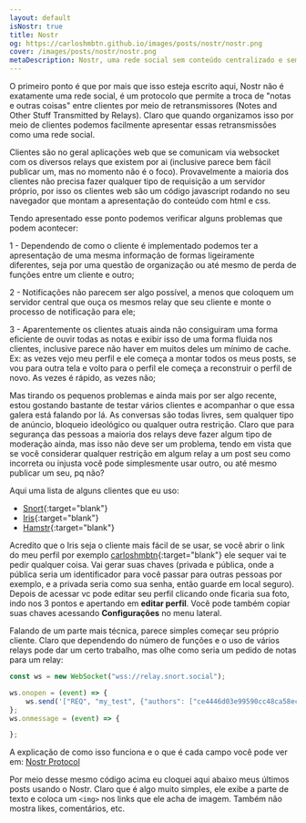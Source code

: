 ```yaml
---
layout: default
isNostr: true
title: Nostr
og: https://carloshmbtn.github.io/images/posts/nostr/nostr.png
cover: /images/posts/nostr/nostr.png
metaDescription: Nostr, uma rede social sem conteúdo centralizado e sem moderação por parte de uma empresa específica
---
```


O primeiro ponto é que por mais que isso esteja escrito aqui, Nostr não é exatamente uma rede social, é um protocolo que permite a troca de "notas e outras coisas" entre clientes por meio de retransmissores (Notes and Other Stuff Transmitted by Relays). Claro que quando organizamos isso por meio de clientes podemos facilmente apresentar essas retransmissões como uma rede social.

Clientes são no geral aplicações web que se comunicam via websocket com os diversos relays que existem por ai (inclusive parece bem fácil publicar um, mas no momento não é o foco). Provavelmente a maioria dos clientes não precisa fazer qualquer tipo de requisição a um servidor próprio, por isso os clientes web são um código javascript rodando no seu navegador que montam a apresentação do conteúdo com html e css.

Tendo apresentado esse ponto podemos verificar alguns problemas que podem acontecer: 

1 - Dependendo de como o cliente é implementado podemos ter a apresentação de uma mesma informação de formas ligeiramente diferentes, seja por uma questão de organização ou até mesmo de perda de funções entre um cliente e outro;

2 - Notificações não parecem ser algo possível, a menos que coloquem um servidor central que ouça os mesmos relay que seu cliente e monte o processo de notificação para ele; 

3 - Aparentemente os clientes atuais ainda não consiguiram uma forma eficiente de ouvir todas as notas e exibir isso de uma forma fluida nos clientes, inclusive parece não haver em muitos deles um mínimo de cache. Ex: as vezes vejo meu perfil e ele começa a montar todos os meus posts, se vou para outra tela e volto para o perfil ele começa a reconstruir o perfil de novo. As vezes é rápido, as vezes não;

Mas tirando os pequenos problemas e ainda mais por ser algo recente, estou gostando bastante de testar vários clientes e acompanhar o que essa galera está falando por lá. As conversas são todas livres, sem qualquer tipo de anúncio, bloqueio ideológico ou qualquer outra restrição. Claro que para segurança das pessoas a maioria dos relays deve fazer algum tipo de moderação ainda, mas isso não deve ser um problema, tendo em vista que se você considerar qualquer restrição em algum relay a um post seu como incorreta ou injusta você pode simplesmente usar outro, ou até mesmo publicar um seu, pq não? 

Aqui uma lista de alguns clientes que eu uso:

* [Snort](https://snort.social "cliente snort"){:target="blank"}
* [Iris](https://iris.to "cliente iris"){:target="blank"}
* [Hamstr](https://hamstr.to "cliente hamstr"){:target="blank"}

Acredito que o Iris seja o cliente mais fácil de se usar, se você abrir o link do meu perfil por exemplo [carloshmbtn](https://iris.to/carloshmbtn@carloshmbtn.github.io "meu perfil no Iris"){:target="blank"} ele sequer vai te pedir qualquer coisa. Vai gerar suas chaves (privada e pública, onde a pública seria um identificador para você passar para outras pessoas por exemplo, e a privada seria como sua senha, então guarde em local seguro). Depois de acessar vc pode editar seu perfil clicando onde ficaria sua foto, indo nos 3 pontos e apertando em **editar perfil**. Você pode também copiar suas chaves acessando **Configurações** no menu lateral.

Falando de um parte mais técnica, parece simples começar seu próprio cliente. Claro que dependendo do número de funções e o uso de vários relays pode dar um certo trabalho, mas olhe como seria um pedido de notas para um relay: 

```js
const ws = new WebSocket("wss://relay.snort.social");

ws.onopen = (event) => {
    ws.send('["REQ", "my_test", {"authors": ["ce4446d03e99590cc48ca58ecbbf476f161927cd28b96d7459466f420581579e"]}]');
};
ws.onmessage = (event) => {

};
```

A explicação de como isso funciona e o que é cada campo você pode ver em: 
[Nostr Protocol](https://github.com/nostr-protocol/nips/blob/master/01.md "página do nostr protocol no github")

Por meio desse mesmo código acima eu cloquei aqui abaixo meus últimos posts usando o Nostr. Claro que é algo muito simples, ele exibe a parte de texto e coloca um `<img>` nos links que ele acha de imagem. Também não mostra likes, comentários, etc. 
